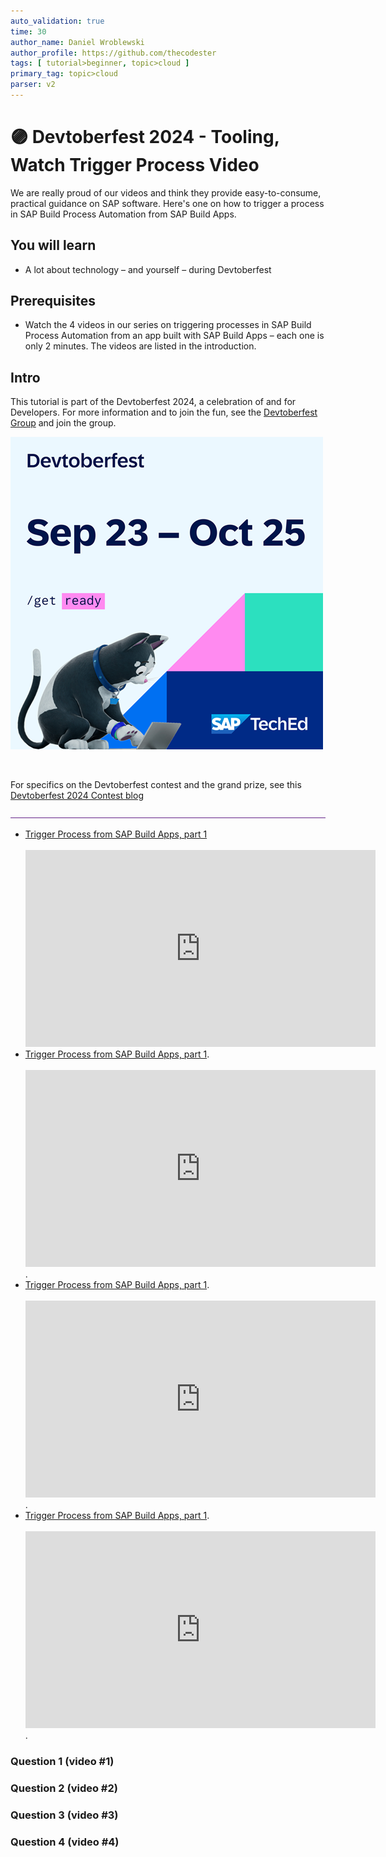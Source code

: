 ```yaml
---
auto_validation: true
time: 30
author_name: Daniel Wroblewski
author_profile: https://github.com/thecodester
tags: [ tutorial>beginner, topic>cloud ]
primary_tag: topic>cloud
parser: v2
---
```

 
# 🟣 Devtoberfest 2024 - Tooling, Watch Trigger Process Video
<!-- description --> We are really proud of our videos and think they provide easy-to-consume, practical guidance on SAP software. Here's one on how to trigger a process in SAP Build Process Automation from SAP Build Apps.  
 
## You will learn
- A lot about technology – and yourself – during Devtoberfest

## Prerequisites
- Watch the 4 videos in our series on triggering processes in SAP Build Process Automation from an app built with SAP Build Apps – each one is only 2 minutes. The videos are listed in the introduction.



## Intro
This tutorial is part of the Devtoberfest 2024, a celebration of and for Developers. For more information and to join the fun, see the [Devtoberfest Group](https://groups.community.sap.com/t5/devtoberfest/gh-p/Devtoberfest) and join the group.

![Devtoberfest](promo-image-kasimir-square.png) 

&nbsp;

For specifics on the Devtoberfest contest and the grand prize, see this [Devtoberfest 2024 Contest blog](https://community.sap.com/t5/devtoberfest-blog-posts/devtoberfest-2024-contest/ba-p/13781593)
  
![alt text](2023-12-24_18-40-33.png)

- [Trigger Process from SAP Build Apps, part 1](https://youtu.be/8RVo3-h2n-I)<div>&nbsp;</div><iframe width="560" height="315" src="https://www.youtube.com/embed/8RVo3-h2n-I" frameborder="0" allowfullscreen></iframe> 
- [Trigger Process from SAP Build Apps, part 1](https://youtu.be/02dPZd1Btuw).<div>&nbsp;</div><iframe width="560" height="315" src="https://www.youtube.com/embed/02dPZd1Btuw" frameborder="0" allowfullscreen></iframe>. 
- [Trigger Process from SAP Build Apps, part 1](https://youtu.be/PdlusgEMhiU).<div>&nbsp;</div><iframe width="560" height="315" src="https://www.youtube.com/embed/PdlusgEMhiU" frameborder="0" allowfullscreen></iframe>. 
- [Trigger Process from SAP Build Apps, part 1](https://youtu.be/JiVcTN0JIBU).<div>&nbsp;</div><iframe width="560" height="315" src="https://www.youtube.com/embed/JiVcTN0JIBU" frameborder="0" allowfullscreen></iframe>. 


### Question 1 (video #1) 
 


### Question 2 (video #2)



### Question 3 (video #3)



### Question 4 (video #4)


